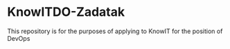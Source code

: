 # KnowITDO-Zadatak
This repository is for the purposes of applying to KnowIT for the position of DevOps
